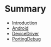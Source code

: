 # Summary

* [Introduction](README.md)
* [Android](chapter1.md)
* [DeviceDriver](devicedriver.md)
* [PortingDebug](portingdebug.md)

